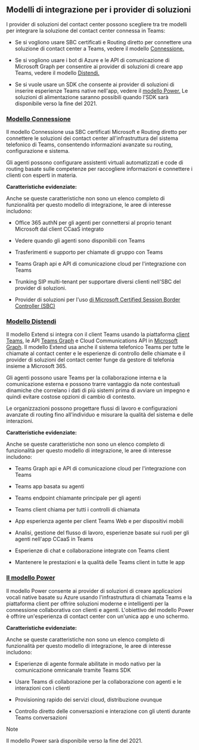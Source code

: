 ## <a name="integration-models-for-solution-providers"></a>Modelli di integrazione per i provider di soluzioni

<a name="steps"></a>

I provider di soluzioni del contact center possono scegliere tra tre modelli per integrare la soluzione del contact center connessa in Teams:

- Se si vogliono usare SBC certificati e Routing diretto per connettere una soluzione di contact center a Teams, vedere il modello [Connessione.](?tabs=connect#steps)

- Se si vogliono usare i bot di Azure e le API di comunicazione di Microsoft Graph per consentire ai provider di soluzioni di creare app Teams, vedere il modello [Distendi.](?tabs=extend#steps)

- Se si vuole usare un SDK che consente ai provider di soluzioni di inserire esperienze Teams native nell'app, vedere il [modello Power.](?tabs=power#steps) Le soluzioni di alimentazione saranno possibili quando l'SDK sarà disponibile verso la fine del 2021.

### <a name="the-connect-model"></a>[**Modello Connessione**](#tab/connect)

Il modello Connessione usa SBC certificati Microsoft e Routing diretto per connettere le soluzioni dei contact center all'infrastruttura del sistema telefonico di Teams, consentendo informazioni avanzate su routing, configurazione e sistema.

Gli agenti possono configurare assistenti virtuali automatizzati e code di routing basate sulle competenze per raccogliere informazioni e connettere i clienti con esperti in materia.

**Caratteristiche evidenziate:**

Anche se queste caratteristiche non sono un elenco completo di funzionalità per questo modello di integrazione, le aree di interesse includono:

  - Office 365 authN per gli agenti per connettersi al proprio tenant Microsoft dal client CCaaS integrato 

  - Vedere quando gli agenti sono disponibili con Teams

  - Trasferimenti e supporto per chiamate di gruppo con Teams 

  - Teams Graph api e API di comunicazione cloud per l'integrazione con Teams 

  - Trunking SIP multi-tenant per supportare diversi clienti nell'SBC del provider di soluzioni.  

  - Provider di soluzioni per l'uso [ <span class="underline">di Microsoft Certified Session Border Controller (SBC)</span>](../direct-routing-border-controllers.md)


### <a name="the-extend-model"></a>[**Modello Distendi**](#tab/extend)

Il modello Extend si integra con il client Teams usando la piattaforma [client Teams](/microsoftteams/platform/overview), le API [Teams Graph](/graph/api/resources/teams-api-overview?view=graph-rest-1.0) e Cloud Communications API in [Microsoft Graph](/graph/api/resources/communications-api-overview?view=graph-rest-1.0). Il modello Extend usa anche il sistema telefonico Teams per tutte le chiamate al contact center e le esperienze di controllo delle chiamate e il provider di soluzioni del contact center funge da gestore di telefonia insieme a Microsoft 365.

Gli agenti possono usare Teams per la collaborazione interna e la comunicazione esterna e possono trarre vantaggio da note contestuali dinamiche che correlano i dati di più sistemi prima di avviare un impegno e quindi evitare costose opzioni di cambio di contesto.

Le organizzazioni possono progettare flussi di lavoro e configurazioni avanzate di routing fino all'individuo e misurare la qualità del sistema e delle interazioni.

**Caratteristiche evidenziate:**

Anche se queste caratteristiche non sono un elenco completo di funzionalità per questo modello di integrazione, le aree di interesse includono:

  - Teams Graph api e API di comunicazione cloud per l'integrazione con Teams 

  - Teams app basata su agenti 

  - Teams endpoint chiamante principale per gli agenti 

  - Teams client chiama per tutti i controlli di chiamata

  - App esperienza agente per client Teams Web e per dispositivi mobili

  - Analisi, gestione del flusso di lavoro, esperienze basate sui ruoli per gli agenti nell'app CCaaS in Teams

  - Esperienze di chat e collaborazione integrate con Teams client 

  - Mantenere le prestazioni e la qualità delle Teams client in tutte le app  

### <a name="the-power-model"></a>[**Il modello Power**](#tab/power)

Il modello Power consente ai provider di soluzioni di creare applicazioni vocali native basate su Azure usando l'infrastruttura di chiamata Teams e la piattaforma client per offrire soluzioni moderne e intelligenti per la connessione collaborativa con clienti e agenti. L'obiettivo del modello Power è offrire un'esperienza di contact center con un'unica app e uno schermo.

**Caratteristiche evidenziate:**

Anche se queste caratteristiche non sono un elenco completo di funzionalità per questo modello di integrazione, le aree di interesse includono:

  - Esperienze di agente formale abilitate in modo nativo per la comunicazione omnicanale tramite Teams SDK 

  - Usare Teams di collaborazione per la collaborazione con agenti e le interazioni con i clienti  

  - Provisioning rapido dei servizi cloud, distribuzione ovunque 

  - Controllo diretto delle conversazioni e interazione con gli utenti durante Teams conversazioni 

>[!NOTE]
> Il modello Power sarà disponibile verso la fine del 2021.
